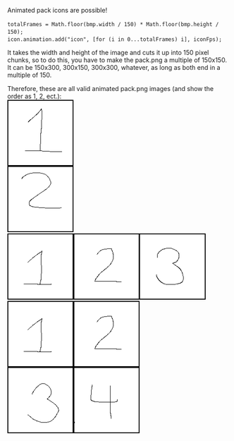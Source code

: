 Animated pack icons are possible!

`totalFrames = Math.floor(bmp.width / 150) * Math.floor(bmp.height / 150);`  
`icon.animation.add("icon", [for (i in 0...totalFrames) i], iconFps);`

It takes the width and height of the image and cuts it up into 150 pixel chunks, so to do this, you have to make the pack.png a multiple of 150x150. It can be 150x300, 300x150, 300x300, whatever, as long as both end in a multiple of 150.

Therefore, these are all valid animated pack.png images (and show the order as 1, 2, ect.):  
![150x300](../img/twoFrames.png)
![450x150](../img/threeFrames.png)
![300x300](../img/fourFrames.png)  

